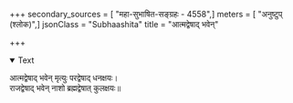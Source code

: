 +++
secondary_sources = [ "महा-सुभाषित-सङ्ग्रहः - 4558",]
meters = [ "अनुष्टुप् (श्लोक)",]
jsonClass = "Subhaashita"
title = "आत्मद्वेषाद् भवेन्"

+++

<details open><summary>Text</summary>

आत्मद्वेषाद् भवेन् मृत्युः परद्वेषाद् धनक्षयः।  
राजद्वेषाद् भवेन् नाशो ब्रह्मद्वेषात् कुलक्षयः॥
</details>

